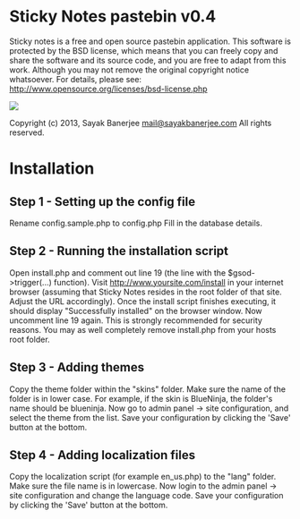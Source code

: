 Sticky Notes pastebin v0.4
===========================

Sticky notes is a free and open source pastebin application.
This software is protected by the BSD license, which means that you can freely
copy and share the software and its source code, and you are free to adapt from 
this work. Although you may not remove the original copyright notice whatsoever. 
For details, please see: http://www.opensource.org/licenses/bsd-license.php

[![](http://www.pledgie.com/campaigns/20549.png?skin_name=chrome)](http://www.pledgie.com/campaigns/20549)

Copyright (c) 2013, Sayak Banerjee <mail@sayakbanerjee.com>
All rights reserved.


Installation
=============

Step 1 - Setting up the config file
------------------------------------
Rename config.sample.php to config.php
Fill in the database details. 

Step 2 - Running the installation script
-----------------------------------------
Open install.php and comment out line 19 (the line with the $gsod->trigger(...)
function). Visit http://www.yoursite.com/install in your internet browser
(assuming that Sticky Notes resides in the root folder of that site. Adjust the
URL accordingly).
Once the install script finishes executing, it should display "Successfully
installed" on the browser window.
Now uncomment line 19 again. This is strongly recommended for security reasons.
You may as well completely remove install.php from your hosts root folder.

Step 3 - Adding themes
-----------------------
Copy the theme folder within the "skins" folder.
Make sure the name of the folder is in lower case. 
For example, if the skin is BlueNinja, the folder's name should be blueninja.
Now go to admin panel -> site configuration, and select the theme from the
list. Save your configuration by clicking the 'Save' button at the bottom.

Step 4 - Adding localization files
-----------------------------------
Copy the localization script (for example en_us.php) to the "lang" folder.
Make sure the file name is in lowercase.
Now login to the admin panel -> site configuration and change the language
code. Save your configuration by clicking the 'Save' button at the bottom.